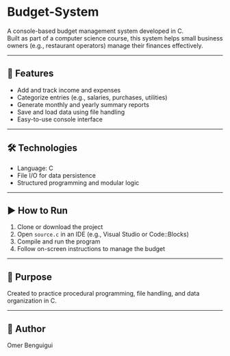 # Budget-System

A console-based budget management system developed in C.  
Built as part of a computer science course, this system helps small business owners (e.g., restaurant operators) manage their finances effectively.

---

## 📌 Features

- Add and track income and expenses
- Categorize entries (e.g., salaries, purchases, utilities)
- Generate monthly and yearly summary reports
- Save and load data using file handling
- Easy-to-use console interface

---

## 🛠️ Technologies

- Language: C
- File I/O for data persistence
- Structured programming and modular logic

---

## ▶️ How to Run

1. Clone or download the project
2. Open `source.c` in an IDE (e.g., Visual Studio or Code::Blocks)
3. Compile and run the program
4. Follow on-screen instructions to manage the budget

---

## 🎯 Purpose

Created to practice procedural programming, file handling, and data organization in C.

---

## 👤 Author

Omer Benguigui
